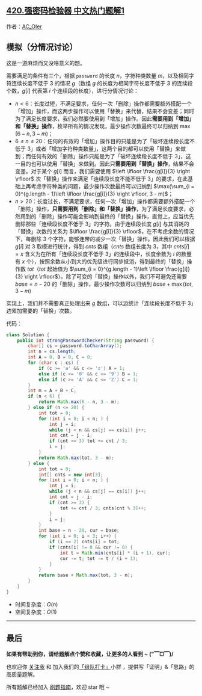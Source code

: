 ## [420.强密码检验器 中文热门题解1](https://leetcode.cn/problems/strong-password-checker/solutions/100000/by-ac_oier-unp5)

作者：[AC_OIer](https://leetcode.cn/u/AC_OIer)

## 模拟（分情况讨论）

这是一道麻烦而又没啥意义的题。

需要满足的条件有三个，根据 `password` 的长度 $n$，字符种类数量 $m$，以及相同字符连续长度不低于 $3$ 的情况 $g$（数组 $g$ 的长度为相同字符长度不低于 $3$ 的连续段个数，$g[i]$ 代表第 $i$ 个连续段的长度），进行分情况讨论：

* $n < 6$：长度过短，不满足要求，任何一次「删除」操作都需要额外搭配一个「增加」操作，而这两步操作可以使用「替换」来代替，结果不会变差；同时为了满足长度要求，我们必然要使用到「增加」操作。因此**需要用到「增加」和「替换」操作**，枚举所有的情况发现，最少操作次数最终可以归纳到 $\max(6 - n, 3 - m)$；
* $6 \leqslant n \leqslant 20$：任何的有效的「增加」操作目的只能是为了「破坏连续段长度不低于 $3$」或者「增加字符种类数量」，这两个目的都可以使用「替换」来做到；而任何有效的「删除」操作只能是为了「破坏连续段长度不低于 $3$」，这一目的也可以使用「替换」来做到。因此只**需要用到「替换」操作**，结果不会变差。对于某个 $g[i]$ 而言，我们需要使用  $\left \lfloor \frac{g[i]}{3} \right \rfloor$ 次「替换」操作来满足「连续段长度不能不低于 $3$」的要求，在此基础上再考虑字符种类的问题，最少操作次数最终可以归纳到 $\max(\sum_{i = 0}^{g.length - 1}\left \lfloor \frac{g[i]}{3} \right \rfloor, 3 - m)$；
* $n > 20$：长度过长，不满足要求，任何一次「增加」操作都需要额外搭配一个「删除」操作，**只需要用到「删除」和「替换」操作**，为了满足长度要求，必然用到的「删除」操作可能会影响到最终的「替换」操作，直觉上，应当优先删除那些「连续段长度不低于 $3$」的字符。由于连续段长度 $g[i]$ 与其消耗的「替换」次数的关系为 $\lfloor \frac{g[i]}{3} \rfloor$，在不考虑余数的情况下，每删除 $3$ 个字符，能够连带的减少一次「替换」操作。因此我们可以根据 $g[i]$ 对 $3$ 取模进行统计，得到 $cnts$ 数组（$cnts$ 数组长度为 $3$，其中 $cnts[i] = x$ 含义为在所有「连续段长度不低于 $3$」的连续段中，长度余数为 $i$ 的数量有 $x$ 个），按照余数从小到大的优先级进行同步抵消，得到最终的「替换」操作数 $tot$（$tot$ 起始值为 $\sum_{i = 0}^{g.length - 1}\left \lfloor \frac{g[i]}{3} \right \rfloor$）。除了可变的「替换」操作以外，我们不可避免还需要 $base = n - 20$ 的「删除」操作，最少操作次数可以归纳到 $base + \max(tot, 3 - m)$

实现上，我们并不需要真正处理出来 $g$ 数组，可以边统计「连续段长度不低于 $3$」边累加需要的「替换」次数。

代码：
```Java []
class Solution {
    public int strongPasswordChecker(String password) {
        char[] cs = password.toCharArray();
        int n = cs.length;
        int A = 0, B = 0, C = 0;
        for (char c : cs) {
            if (c >= 'a' && c <= 'z') A = 1;
            else if (c >= '0' && c <= '9') B = 1;
            else if (c >= 'A' && c <= 'Z') C = 1;
        }
        int m = A + B + C;
        if (n < 6) {
            return Math.max(6 - n, 3 - m);
        } else if (n <= 20) {
            int tot = 0;
            for (int i = 0; i < n; ) {
                int j = i;
                while (j < n && cs[j] == cs[i]) j++;
                int cnt = j - i;
                if (cnt >= 3) tot += cnt / 3;
                i = j;
            }
            return Math.max(tot, 3 - m);
        } else {
            int tot = 0;
            int[] cnts = new int[3];
            for (int i = 0; i < n; ) {
                int j = i;
                while (j < n && cs[j] == cs[i]) j++;
                int cnt = j - i;
                if (cnt >= 3) {
                    tot += cnt / 3; cnts[cnt % 3]++;
                }
                i = j;
            }
            int base = n - 20, cur = base;
            for (int i = 0; i < 3; i++) {
                if (i == 2) cnts[i] = tot;
                if (cnts[i] != 0 && cur != 0) {
                    int t = Math.min(cnts[i] * (i + 1), cur);
                    cur -= t; tot -= t / (i + 1);
                }
            }
            return base + Math.max(tot, 3 - m);
        }
    }
}
```
* 时间复杂度：$O(n)$
* 空间复杂度：$O(1)$

---

## 最后

**如果有帮助到你，请给题解点个赞和收藏，让更多的人看到 ~ ("▔□▔)/**

也欢迎你 [关注我](https://oscimg.oschina.net/oscnet/up-19688dc1af05cf8bdea43b2a863038ab9e5.png) 和 加入我们的[「组队打卡」](https://leetcode-cn.com/u/ac_oier/)小群 ，提供写「证明」&「思路」的高质量题解。

所有题解已经加入 [刷题指南](https://github.com/SharingSource/LogicStack-LeetCode/wiki)，欢迎 star 哦 ~